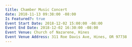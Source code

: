 ```yaml
---
title: Chamber Music Concert
date: 2018-11-13 09:38:00 -08:00
Is Featured?: true
Event Start Date: 2018-12-02 15:00:00 -08:00
Event End Date: 2018-12-02 16:30:00 -08:00
Event Venue: Church of Nazarene, Hines
Event Venue Address: 311 Roe Davis Ave, Hines, OR 97738
---
```



